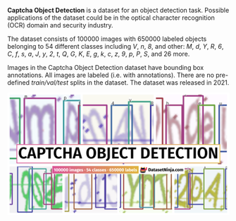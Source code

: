 **Captcha Object Detection** is a dataset for an object detection task. Possible applications of the dataset could be in the optical character recognition (OCR) domain and security industry. 

The dataset consists of 100000 images with 650000 labeled objects belonging to 54 different classes including *V*, *n*, *8*, and other: *M*, *d*, *Y*, *R*, *6*, *C*, *f*, *s*, *a*, *J*, *y*, *2*, *t*, *Q*, *G*, *K*, *E*, *g*, *k*, *c*, *z*, *9*, *p*, *P*, *S*, and 26 more.

Images in the Captcha Object Detection dataset have bounding box annotations. All images are labeled (i.e. with annotations). There are no pre-defined <i>train/val/test</i> splits in the dataset. The dataset was released in 2021.

<img src="https://github.com/dataset-ninja/captcha-object-detection/raw/main/visualizations/poster.png">

